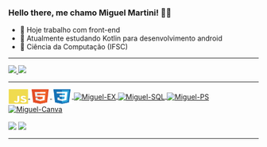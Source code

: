 ### Hello there, me chamo Miguel Martini! 👨‍💻


- 🔭 Hoje trabalho com front-end
- 🌱 Atualmente estudando Kotlin para desenvolvimento android
- 🎒 Ciência da Computação (IFSC)
 <hr>
  <div>
      <a href="https://https://github.com/MiguelMartiniCC">
        <img height ="50%" src="https://github-readme-stats.vercel.app/api?username=MiguelMartini&show_icons=true&theme=dark&include_all_commits=true&count_private=true"/>
        <img height="50%" src="https://github-readme-stats.vercel.app/api/top-langs/?username=MiguelMartini&layout=compact&langs_count=16&theme=dark"/>
  </div>
        <hr>
  <div>
    <img align="center" alt="Miguel-Js" height="30" width="40" src="https://raw.githubusercontent.com/devicons/devicon/master/icons/javascript/javascript-plain.svg">
    <img align="center" alt="Miguel-HTML" height="30" width="40" src="https://raw.githubusercontent.com/devicons/devicon/master/icons/html5/html5-original.svg">
    <img align="center" alt="Miguel-CSS" height="30" width="40" src="https://raw.githubusercontent.com/devicons/devicon/master/icons/css3/css3-original.svg">
    <img align="center" alt="Miguel-EX" height="30" width="40" src="https://cdn.jsdelivr.net/gh/devicons/devicon@latest/icons/express/express-original.svg">
    <img align="center" alt="Miguel-SQL" height="30" width="40" src="https://cdn.jsdelivr.net/gh/devicons/devicon@latest/icons/mysql/mysql-original-wordmark.svg">
    <img align="center" alt="Miguel-PS" height="30" width="40" src="https://cdn.jsdelivr.net/gh/devicons/devicon@latest/icons/photoshop/photoshop-original.svg">
    <img align="center" alt="Miguel-Canva" height="30" width="40" src="https://cdn.jsdelivr.net/gh/devicons/devicon@latest/icons/canva/canva-original.svg">
  </div>
        <br>
  <div>
    <a href="https://www.linkedin.com/in/miguelkmartini-ti/" target="_blank"><img src="https://img.shields.io/badge/LinkedIn-0077B5?style=for-the-badge&logo=linkedin&logoColor=white" target="_blank"></a> 
    <a href="https://www.youtube.com/@miguelCienciadaComputacao" target="_blank"><img src="https://img.shields.io/badge/YouTube-FF0000?style=for-the-badge&logo=youtube&logoColor=white" target="_blank"></a> 
  </div>
  <hr>
